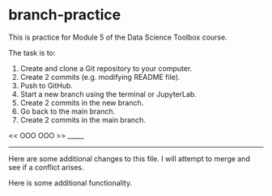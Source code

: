 # branch-practice

This is practice for Module 5 of the Data Science Toolbox course.

The task is to:
1. Create and clone a Git repository to your computer.
2. Create 2 commits (e.g. modifying README file).
3. Push to GitHub.
4. Start a new branch using the terminal or JupyterLab.
5. Create 2 commits in the new branch.
6. Go back to the main branch.
7. Create 2 commits in the main branch.

<< OOO OOO >>
    _____

*************

Here are some additional changes to this file.
I will attempt to merge and see if a conflict arises.

Here is some additional functionality.